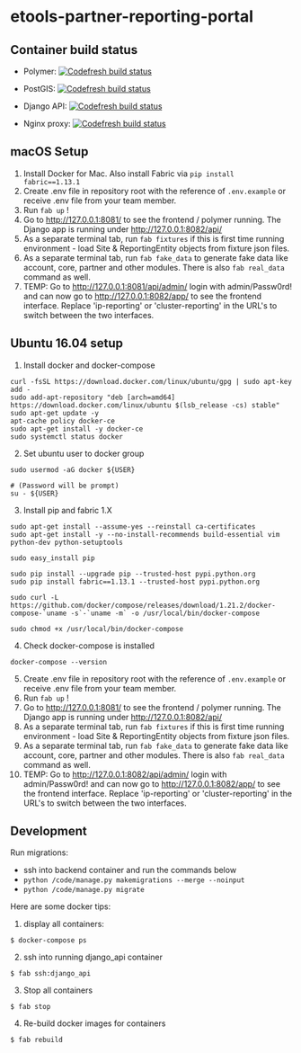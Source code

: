 # etools-partner-reporting-portal

## Container build status
* Polymer: [![Codefresh build status]( https://g.codefresh.io/api/badges/build?repoOwner=unicef&repoName=etools-partner-reporting-portal&branch=develop&pipelineName=polymer&accountName=unicef&type=cf-1)]( https://g.codefresh.io/repositories/unicef/etools-partner-reporting-portal/builds?filter=trigger:build;branch:develop;service:58d57dc1d28e8f0100907a76~polymer)

* PostGIS: [![Codefresh build status]( https://g.codefresh.io/api/badges/build?repoOwner=unicef&repoName=etools-partner-reporting-portal&branch=develop&pipelineName=db&accountName=unicef&type=cf-1)]( https://g.codefresh.io/repositories/unicef/etools-partner-reporting-portal/builds?filter=trigger:build;branch:develop;service:58d57dc1d28e8f0100907a75~db)

* Django API: [![Codefresh build status]( https://g.codefresh.io/api/badges/build?repoOwner=unicef&repoName=etools-partner-reporting-portal&branch=develop&pipelineName=django_api&accountName=unicef&type=cf-1)]( https://g.codefresh.io/repositories/unicef/etools-partner-reporting-portal/builds?filter=trigger:build;branch:develop;service:58d57dc1d28e8f0100907a74~django_api)

* Nginx proxy: [![Codefresh build status]( https://g.codefresh.io/api/badges/build?repoOwner=unicef&repoName=etools-partner-reporting-portal&branch=develop&pipelineName=proxy&accountName=unicef&type=cf-1)]( https://g.codefresh.io/repositories/unicef/etools-partner-reporting-portal/builds?filter=trigger:build;branch:develop;service:58d57dc1fa94a00100a3096c~proxy)

## macOS Setup
1. Install Docker for Mac. Also install Fabric via `pip install fabric==1.13.1`
2. Create .env file in repository root with the reference of `.env.example` or receive .env file from your team member.
3. Run `fab up` !
4. Go to http://127.0.0.1:8081/ to see the frontend / polymer running. The Django app is running under http://127.0.0.1:8082/api/
5. As a separate terminal tab, run `fab fixtures` if this is first time running environment - load Site & ReportingEntity objects from fixture json files.
6. As a separate terminal tab, run `fab fake_data` to generate fake data like account, core, partner and other modules. There is also `fab real_data` command as well.
7. TEMP: Go to http://127.0.0.1:8081/api/admin/ login with admin/Passw0rd! and can now go to http://127.0.0.1:8082/app/ to see the frontend interface. Replace 'ip-reporting' or 'cluster-reporting' in the URL's to switch between the two interfaces.

## Ubuntu 16.04 setup
1. Install docker and docker-compose
```
curl -fsSL https://download.docker.com/linux/ubuntu/gpg | sudo apt-key add -
sudo add-apt-repository "deb [arch=amd64] https://download.docker.com/linux/ubuntu $(lsb_release -cs) stable"
sudo apt-get update -y
apt-cache policy docker-ce
sudo apt-get install -y docker-ce
sudo systemctl status docker
```

2. Set ubuntu user to docker group
```
sudo usermod -aG docker ${USER}

# (Password will be prompt)
su - ${USER}
```

3. Install pip and fabric 1.X
```
sudo apt-get install --assume-yes --reinstall ca-certificates
sudo apt-get install -y --no-install-recommends build-essential vim python-dev python-setuptools

sudo easy_install pip

sudo pip install --upgrade pip --trusted-host pypi.python.org
sudo pip install fabric==1.13.1 --trusted-host pypi.python.org

sudo curl -L https://github.com/docker/compose/releases/download/1.21.2/docker-compose-`uname -s`-`uname -m` -o /usr/local/bin/docker-compose

sudo chmod +x /usr/local/bin/docker-compose
```

4. Check docker-compose is installed
```
docker-compose --version
```

5. Create .env file in repository root with the reference of `.env.example` or receive .env file from your team member.
6. Run `fab up` !
7. Go to http://127.0.0.1:8081/ to see the frontend / polymer running. The Django app is running under http://127.0.0.1:8082/api/
8. As a separate terminal tab, run `fab fixtures` if this is first time running environment - load Site & ReportingEntity objects from fixture json files.
9. As a separate terminal tab, run `fab fake_data` to generate fake data like account, core, partner and other modules. There is also `fab real_data` command as well.
10. TEMP: Go to http://127.0.0.1:8082/api/admin/ login with admin/Passw0rd! and can now go to http://127.0.0.1:8082/app/ to see the frontend interface. Replace 'ip-reporting' or 'cluster-reporting' in the URL's to switch between the two interfaces.

## Development
Run migrations:

* ssh into backend container and run the commands below
* `python /code/manage.py makemigrations --merge --noinput`
* `python /code/manage.py migrate`



Here are some docker tips:
   1. display all containers:
   ```
   $ docker-compose ps
   ```
   2. ssh into running django_api container
   ```
   $ fab ssh:django_api
   ```
   3. Stop all containers
   ```
   $ fab stop
   ```
   4. Re-build docker images for containers
   ```
   $ fab rebuild
   ```
